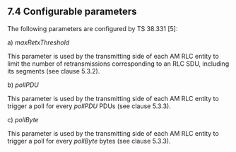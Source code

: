 ## 7.4 Configurable parameters

The following parameters are configured by TS 38.331 \[5\]:

a\) *maxRetxThreshold*

This parameter is used by the transmitting side of each AM RLC entity to
limit the number of retransmissions corresponding to an RLC SDU,
including its segments (see clause 5.3.2).

b\) *pollPDU*

This parameter is used by the transmitting side of each AM RLC entity to
trigger a poll for every *pollPDU* PDUs (see clause 5.3.3).

c\) *pollByte*

This parameter is used by the transmitting side of each AM RLC entity to
trigger a poll for every *pollByte* bytes (see clause 5.3.3).